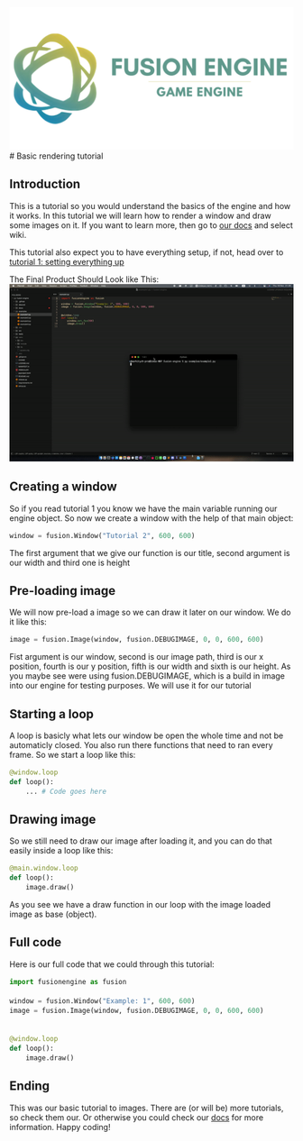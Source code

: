 <img src="icon/fusion-banner2.png" alt="logo">
# Basic rendering tutorial

## Introduction
This is a tutorial so you would understand the basics of the engine and how it works. In this tutorial we will learn how to render a window and draw some images on it. If you want to learn more, then go to [our docs](https://docs.fusion-engine.tech) and select wiki.

This tutorial also expect you to have everything setup, if not, head over to [tutorial 1: setting everything up](setup.md)

The Final Product Should Look like This:
![gif](../assets/gifs/example.gif)

## Creating a window

So if you read tutorial 1 you know we have the main variable running our engine object. So now we create a window with the help of that main object:
```python
window = fusion.Window("Tutorial 2", 600, 600)
```
The first argument that we give our function is our title, second argument is our width and third one is height

## Pre-loading image
We will now pre-load a image so we can draw it later on our window. We do it like this:
```python
image = fusion.Image(window, fusion.DEBUGIMAGE, 0, 0, 600, 600)
```
Fist argument is our window, second is our image path, third is our x position, fourth is our y position, fifth is our width and sixth is our height. As you maybe see were using fusion.DEBUGIMAGE, which is a build in image into our engine for testing purposes. We will use it for our tutorial

## Starting a loop
A loop is basicly what lets our window be open the whole time and not be automaticly closed. You also run there functions that need to ran every frame. So we start a loop like this:
```python
@window.loop
def loop():
	... # Code goes here

```

## Drawing image
So we still need to draw our image after loading it, and you can do that easily inside a loop like this:
```python
@main.window.loop
def loop():
    image.draw()

```
As you see we have a draw function in our loop with the image loaded image as base (object).

## Full code
Here is our full code that we could through this tutorial:
```python
import fusionengine as fusion

window = fusion.Window("Example: 1", 600, 600)
image = fusion.Image(window, fusion.DEBUGIMAGE, 0, 0, 600, 600)


@window.loop
def loop():
    image.draw()

```

## Ending
This was our basic tutorial to images. There are (or will be) more tutorials, so check them our. Or otherwise you could check our [docs](<https://docs.fusion-engine.tech>) for more information. Happy coding!

